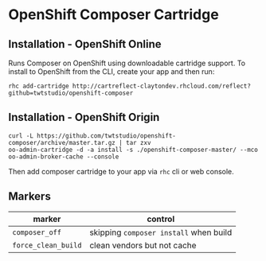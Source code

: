 # OpenShift Composer Cartridge

## Installation - OpenShift Online

Runs Composer on OpenShift using downloadable cartridge support. To install to OpenShift from the CLI, create your app and then run:

```
rhc add-cartridge http://cartreflect-claytondev.rhcloud.com/reflect?github=twtstudio/openshift-composer
```

## Installation - OpenShift Origin

```
curl -L https://github.com/twtstudio/openshift-composer/archive/master.tar.gz | tar zxv
oo-admin-cartridge -d -a install -s ./openshift-composer-master/ --mco
oo-admin-broker-cache --console 
```

Then add composer cartridge to your app via `rhc` cli or web console.

## Markers

| marker | control |
|--------|---------|
| `composer_off` | skipping `composer install` when build |
| `force_clean_build` | clean vendors but not cache |


